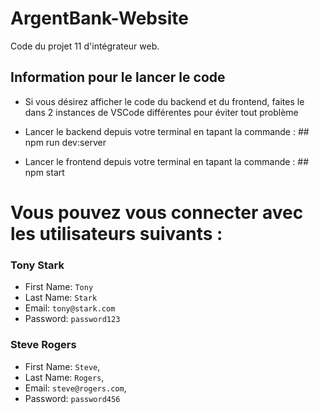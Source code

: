 # ArgentBank-Website 

Code du projet 11 d'intégrateur web.

## Information pour le lancer le code

 - Si vous désirez afficher le code du backend et du frontend, faites le dans 2 instances de VSCode différentes pour éviter tout problème

 - Lancer le backend depuis votre terminal en tapant la commande : ## npm run dev:server
 
 - Lancer le frontend depuis votre terminal en tapant la commande : ## npm start

# Vous pouvez vous connecter avec les utilisateurs suivants :

### Tony Stark
- First Name: `Tony`
- Last Name: `Stark`
- Email: `tony@stark.com`
- Password: `password123`

### Steve Rogers
- First Name: `Steve`,
- Last Name: `Rogers`,
- Email: `steve@rogers.com`,
- Password: `password456`
